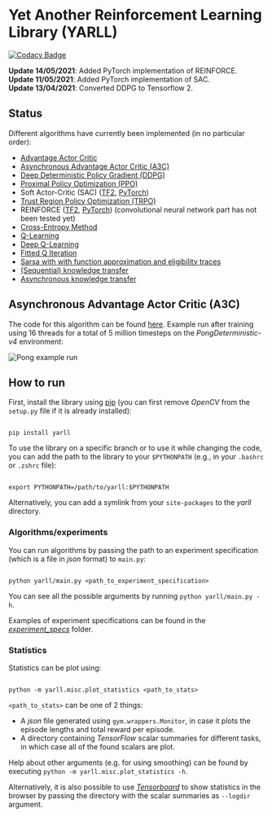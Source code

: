 # Yet Another Reinforcement Learning Library (YARLL)

[![Codacy Badge](https://api.codacy.com/project/badge/Grade/c329c8cdd744463dbda6a726e20f2383)](https://www.codacy.com/app/arnomoonens/DeepRL?utm_source=github.com&utm_medium=referral&utm_content=arnomoonens/DeepRL&utm_campaign=badger)

**Update 14/05/2021**: Added PyTorch implementation of REINFORCE.\
**Update 11/05/2021**: Added PyTorch implementation of SAC.\
**Update 13/04/2021**: Converted DDPG to Tensorflow 2.

## Status

Different algorithms have currently been implemented (in no particular order):

- [Advantage Actor Critic](./yarll/agents/tf2/actorcritic/a2c.py)
- [Asynchronous Advantage Actor Critic (A3C)](./yarll/agents/tf1/actorcritic/a3c.py)
- [Deep Deterministic Policy Gradient (DDPG)](./yarll/agents/tf2/ddpg.py)
- [Proximal Policy Optimization (PPO)](./yarll/agents/tf2/ppo/ppo.py)
- Soft Actor-Critic (SAC) ([TF2](./yarll/agents/tf2/sac.py), [PyTorch](./yarll/agents/pytorch/sac.py))
- [Trust Region Policy Optimization (TRPO)](./yarll/agents/tf2/trpo/trpo.py)
- REINFORCE ([TF2](./yarll/agents/tf2/reinforce.py), [PyTorch](./yarll/agents/pytorch/reinforce.py)) (convolutional neural network part has not been tested yet)
- [Cross-Entropy Method](./yarll/agents/basic/cem.py)
- [Q-Learning](./yarll/agents/basic/q_learning.py)
- [Deep Q-Learning](./yarll/agents/tf2/dqn.py)
- [Fitted Q Iteration](./yarll/agents/tf2/fitted_q.py)
- [Sarsa with with function approximation and eligibility traces](./yarll/agents/basic/sarsa/sarsa_fa.py)
- [(Sequential) knowledge transfer](./yarll/agents/tf1/knowledgetransfer/knowledge_transfer.py)
- [Asynchronous knowledge transfer](./yarll/agents/tf1/knowledgetransfer/async_knowledge_transfer.py)

## Asynchronous Advantage Actor Critic (A3C)

The code for this algorithm can be found [here](./yarll/agents/tf1/actorcritic/a3c.py).
Example run after training using 16 threads for a total of 5 million timesteps on the _PongDeterministic-v4_ environment:

![Pong example run](./results/pong.gif)

## How to run

First, install the library using [pip](https://pypi.python.org/pypi/pip) (you can first remove _OpenCV_ from the `setup.py` file if it is already installed):

```Shell

pip install yarll

```

To use the library on a specific branch or to use it while changing the code, you can add the path to the library to your `$PYTHONPATH` (e.g., in your `.bashrc` or `.zshrc` file):

```Shell

export PYTHONPATH=/path/to/yarll:$PYTHONPATH

```

Alternatively, you can add a symlink from your `site-packages` to the _yarll_ directory.

### Algorithms/experiments

You can run algorithms by passing the path to an experiment specification (which is a file in _json_ format) to `main.py`:

```Shell

python yarll/main.py <path_to_experiment_specification>

```

You can see all the possible arguments by running `python yarll/main.py -h`.

Examples of experiment specifications can be found in the [_experiment_specs_](./experiment_specs) folder.

### Statistics

Statistics can be plot using:

```Shell

python -m yarll.misc.plot_statistics <path_to_stats>

```

`<path_to_stats>` can be one of 2 things:

- A _json_ file generated using `gym.wrappers.Monitor`, in case it plots the episode lengths and total reward per episode.
- A directory containing _TensorFlow_ scalar summaries for different tasks, in which case all of the found scalars are plot.

Help about other arguments (e.g. for using smoothing) can be found by executing `python -m yarll.misc.plot_statistics -h`.

Alternatively, it is also possible to use [_Tensorboard_](https://www.tensorflow.org/get_started/summaries_and_tensorboard) to show statistics in the browser by passing the directory with the scalar summaries as `--logdir` argument.
